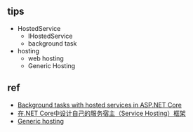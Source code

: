 

## tips
+ HostedService
    + IHostedService
    + background task
+ hosting
    + web hosting
    + Generic Hosting

## ref
+ [Background tasks with hosted services in ASP.NET Core](https://learn.microsoft.com/en-us/aspnet/core/fundamentals/host/hosted-services?view=aspnetcore-7.0&tabs=visual-studio)
+ [在.NET Core中设计自己的服务宿主（Service Hosting）框架](https://www.cnblogs.com/daxnet/p/12941758.html)
+ [Generic hosting](https://learn.microsoft.com/zh-cn/aspnet/core/fundamentals/host/generic-host?view=aspnetcore-7.0)